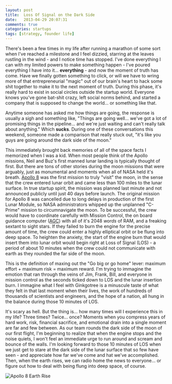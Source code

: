```yaml
---
layout: post
title:  Loss Of Signal on the Dark Side
date:   2013-04-29 20:07:31
comments: true
categories: startups
tags: [strategy, founder life]
---
```


<!--
<iframe width="100%" height="166" style="margin-bottom: 20px;" scrolling="no" frameborder="no" src="https://w.soundcloud.com/player/?url=http%3A%2F%2Fapi.soundcloud.com%2Ftracks%2F85965378">
</iframe>  
  -->
   
There's been a few times in my life after running a marathon of some sort when I've reached a milestone and I feel dizzied, starring at the leaves rustling in the wind - and I notice time has stopped. I've done everything I can with my limited powers to make something happen - I've poured everything I have into it... **everything** - and now the moment of truth has come. Have we finally gotten something to click, or will we have to wring more of that entrepreneurial "magic" out of our brain's heart to hack some shit together to make it to the next moment of truth. During this phase, it's really hard to exist in social circles outside the startup world. Everyone knows you've gone bat-shit crazy, left social norms behind, and started a company that is supposed to change the world... or something like that.

Anytime someone has asked me how things are going, the response is usually a sigh and something like, "Things are going well... we've got a lot of promising things in the pipeline... and we're just waiting and can't really talk about anything." Which **sucks**. During one of these conversations this weekend, someone made a comparison that really stuck out, "it's like you guys are going around the dark side of the moon."

This immediately brought back memories of all of the space facts I memorized when I was a kid. When most people think of the Apollo missions, Neil and Buz's first manned lunar landing is typically thought of first. But there are tons of other stories during the moon missions that were arguably, just as monumental and moments when all of NASA held it's breath. [Apollo 8](http://en.wikipedia.org/wiki/Apollo_8) was the first mission to truly "visit" the moon, in the sense that the crew entered lunar orbit and came less than 100 miles to the lunar surface. In true startup spirit, the mission was planned last minute and not announced publicly until just 40 days before launch. The original mission for Apollo 8 was cancelled due to long delays in production of the first Lunar Module, so NASA administrators whipped up the unplanned "C-Prime" mission to circumnavigate the moon. To be successful, the crew would have to coordinate carefully with Mission Control, the on board guidance computer ([AGC](http://en.wikipedia.org/wiki/Apollo_Guidance_Computer)) with all of it's 2048 *words* of RAM, and a freaking sextant to sight stars. If they failed to burn the engine for the precise amount of time, the crew could enter a highly elliptical orbit or be flung into deep space. To heighten the anxiety, the start of the engine burn that would insert them into lunar orbit would begin right at Loss of Signal (LOS) - a period of about 10 minutes when the crew could not communicate with earth as they rounded the far side of the moon.

This is the definition of maxing out the "Go big or go home" lever: maximum effort + maximum risk = maximum reward. I'm trying to immagine the emotion that ran through the veins of Jim, Frank, Bill, and everyone in mission control as the seconds ticked down to LOS and the lunar insertion burn. I immagine what I feel with Ginkgotree is a minuscule taste of what they felt in that last moment when their lives, the work of hundreds of thousands of scientists and engineers, and the hope of a nation, all hung in the balance during those 10 minutes of LOS.

It's scary as hell. But the thing is... how many times will I experience this in my life? Three times? Twice... once? Moments when you compress years of hard work, risk, financial sacrifice, and emotional drain into a single moment are far and few between. As our team rounds the dark side of the moon of our first flight, I'm beginning to realize that when the engine stops and the noise quiets, I won't feel an immediate urge to run around and scream and bounce of the walls. I'm looking forward to those 10 minutes of LOS when we just get to stare at the dark side of the lunar surface that so few have seen - and appreciate how far we've come and hat we've accomplished. Then, when the earth rises, we can radio home the news to everyone... or figure out how to deal with being flung into deep space, of course.

![Apollo 8 Earth Rise]({{site.root_url}}/images/posts/apollo-8-earth-rise.jpg "Apollo 8 Earth Rise")